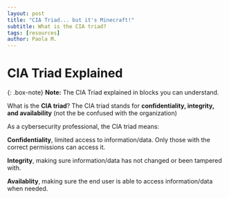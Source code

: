 ```yaml
---
layout: post
title: "CIA Triad... but it's Minecraft!"
subtitle: What is the CIA triad?
tags: [resources]
author: Paola M.
---
```


# CIA Triad Explained

{: .box-note}
**Note:** The CIA Triad explained in blocks you can understand.

What is the **CIA triad**? The CIA triad stands for **confidentiality, integrity, and availability** (not the be confused with the organization)

As a cybersecurity professional, the CIA triad means:

**Confidentiality**, limited access to information/data. Only those with the correct permissions can access it. 

**Integrity**, making sure information/data has not changed or been tampered with.

**Availablity**, making sure the end user is able to access information/data when needed. 



